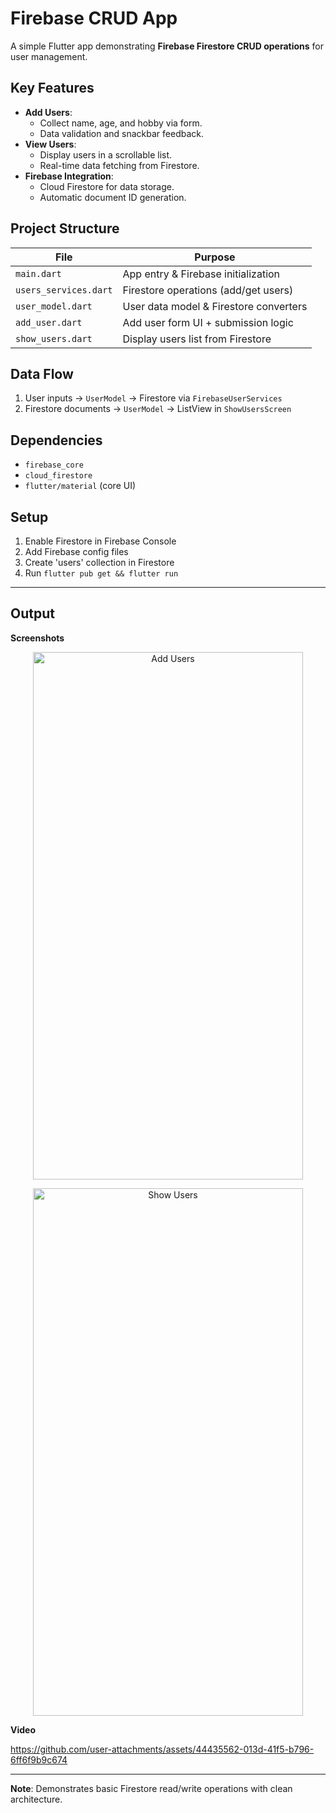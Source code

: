 # Firebase CRUD App

A simple Flutter app demonstrating **Firebase Firestore CRUD operations** for user management.

## Key Features
- **Add Users**:  
  - Collect name, age, and hobby via form.  
  - Data validation and snackbar feedback.  
- **View Users**:  
  - Display users in a scrollable list.  
  - Real-time data fetching from Firestore.  
- **Firebase Integration**:  
  - Cloud Firestore for data storage.  
  - Automatic document ID generation.  

## Project Structure
| File                 | Purpose                                  |
|----------------------|------------------------------------------|
| `main.dart`          | App entry & Firebase initialization      |
| `users_services.dart`| Firestore operations (add/get users)     |
| `user_model.dart`    | User data model & Firestore converters   |
| `add_user.dart`      | Add user form UI + submission logic      |
| `show_users.dart`    | Display users list from Firestore        |

## Data Flow
1. User inputs → `UserModel` → Firestore via `FirebaseUserServices`  
2. Firestore documents → `UserModel` → ListView in `ShowUsersScreen`

## Dependencies
- `firebase_core`  
- `cloud_firestore`  
- `flutter/material` (core UI)

## Setup
1. Enable Firestore in Firebase Console  
2. Add Firebase config files  
3. Create 'users' collection in Firestore  
4. Run `flutter pub get && flutter run`

---

## Output
**Screenshots**
<p align="center"><img src="https://github.com/user-attachments/assets/f1543a5b-a61c-4afb-a771-e31303888314" alt="Add Users" height="844" width="431.38"/></p>
<p align="center"><img src="https://github.com/user-attachments/assets/64a4708e-ea65-41c8-aa35-1a92f42d2973" alt="Show Users" height="844" width="431.38"/></p>

**Video**

https://github.com/user-attachments/assets/44435562-013d-41f5-b796-6ff6f9b9c674

---

**Note**: Demonstrates basic Firestore read/write operations with clean architecture.  